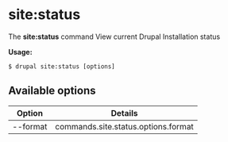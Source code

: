 # site:status
The **site:status** command View current Drupal Installation status

**Usage:**
```
$ drupal site:status [options] 
```

## Available options
Option | Details
-------|-------------
--format | commands.site.status.options.format
